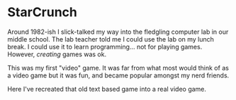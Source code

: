 # StarCrunch

Around 1982-ish I slick-talked my way into the fledgling computer lab in our middle school. The lab teacher told me I could use the lab on my lunch break. I could use it to learn programming... not for playing games. However, _creating_ games was ok.

This was my first "video" game. It was far from what most would think of as a video game but it was fun, and became popular amongst my nerd friends.



Here I've recreated that old text based game into a real video game. 
